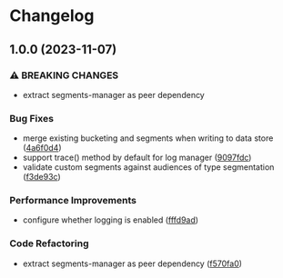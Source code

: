 # Changelog

## 1.0.0 (2023-11-07)


### ⚠ BREAKING CHANGES

* extract segments-manager as peer dependency

### Bug Fixes

* merge existing bucketing and segments when writing to data store ([4a6f0d4](https://github.com/convertcom/javascript-sdk/commit/4a6f0d458e6192028b027df6560726062d6b8562))
* support trace() method by default for log manager ([9097fdc](https://github.com/convertcom/javascript-sdk/commit/9097fdcc295ae3afbaa545537063c838fd494e02))
* validate custom segments against audiences of type segmentation ([f3de93c](https://github.com/convertcom/javascript-sdk/commit/f3de93c3602cf712a1a63accca09bc863801f76f))


### Performance Improvements

* configure whether logging is enabled ([fffd9ad](https://github.com/convertcom/javascript-sdk/commit/fffd9ade05178bf5b42d11f1b0c462f94dae59c9))


### Code Refactoring

* extract segments-manager as peer dependency ([f570fa0](https://github.com/convertcom/javascript-sdk/commit/f570fa009b6a5f6de5cd728ab102db96f45ba0c8))
